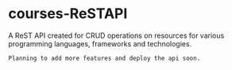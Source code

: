 # courses-ReSTAPI
A ReST API created for CRUD operations on resources for various programming languages, frameworks and technologies.

`Planning to add more features and deploy the api soon.`
